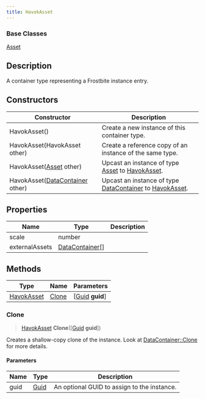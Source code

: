 ```yaml
---
title: HavokAsset
---
```

### Base Classes

[Asset](/vext/ref/fb/asset/)

## Description

A container type representing a Frostbite instance entry.

## Constructors

| Constructor                                                           | Description                                                                                                 |
| --------------------------------------------------------------------- | ----------------------------------------------------------------------------------------------------------- |
| HavokAsset()                                                          | Create a new instance of this container type.                                                               |
| HavokAsset(HavokAsset other)                                          | Create a reference copy of an instance of the same type.                                                    |
| HavokAsset([Asset](/vext/ref/fb/asset/) other)                                      | Upcast an instance of type [Asset](/vext/ref/fb/asset/) to [HavokAsset](/vext/ref/fb/havokasset/).                                      |
| HavokAsset([DataContainer](/vext/ref/shared/class/datacontainer) other) | Upcast an instance of type [DataContainer](/vext/ref/shared/class/datacontainer) to [HavokAsset](/vext/ref/fb/havokasset/). |

## Properties

| Name           | Type                                                    | Description |
| -------------- | ------------------------------------------------------- | ----------- |
| scale          | number                                                  |             |
| externalAssets | [DataContainer](/vext/ref/shared/class/datacontainer)\[\] |             |

## Methods

| Type                     | Name            | Parameters                                     |
| ------------------------ | --------------- | ---------------------------------------------- |
| [HavokAsset](/vext/ref/fb/havokasset/) | [Clone](#clone) | \[[Guid](/vext/ref/shared/class/guid) **guid**\] |

### Clone

> [HavokAsset](/vext/ref/fb/havokasset/) **Clone**(\[[Guid](/vext/ref/shared/class/guid) **guid**\])

Creates a shallow-copy clone of the instance. Look at [DataContainer::Clone](/vext/ref/shared/class/datacontainer#clone) for more details.

#### Parameters

| Name | Type         | Description                                 |
| ---- | ------------ | ------------------------------------------- |
| guid | [Guid](/vext/ref/shared/class/guid/) | An optional GUID to assign to the instance. |
